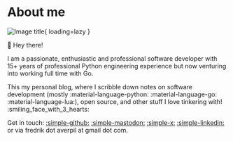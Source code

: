 # About me

![Image title](https://github.com/fredrikaverpil.png){ loading=lazy }

:wave: Hey there!

I am a passionate, enthusiastic and professional software developer with 15+
years of professional Python engineering experience but now venturing into
working full time with Go.

This my personal blog, where I scribble down notes on software development
(mostly :material-language-python: :material-language-go:
:material-language-lua:), open source, and other stuff I love tinkering with!
:smiling_face_with_3_hearts:

Get in touch: [:simple-github:](https://github.com/fredrikaverpil)
[:simple-mastodon:](https://fosstodon.org/@fredrikaverpil)
[:simple-x:](https://twitter.com/fredrikaverpil)
[:simple-linkedin:](https://www.linkedin.com/in/fredrik/) or via fredrik dot
averpil at gmail dot com.
